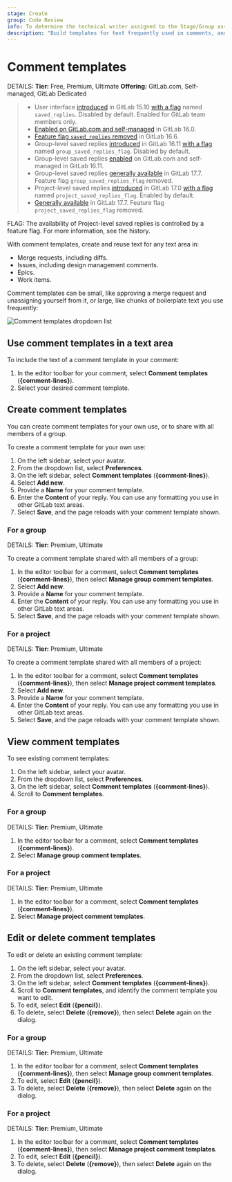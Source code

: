 ```yaml
---
stage: Create
group: Code Review
info: To determine the technical writer assigned to the Stage/Group associated with this page, see https://handbook.gitlab.com/handbook/product/ux/technical-writing/#assignments
description: "Build templates for text frequently used in comments, and share those templates with your project or group."
---
```


# Comment templates

DETAILS:
**Tier:** Free, Premium, Ultimate
**Offering:** GitLab.com, Self-managed, GitLab Dedicated

> - User interface [introduced](https://gitlab.com/gitlab-org/gitlab/-/merge_requests/113232) in GitLab 15.10 [with a flag](../../administration/feature_flags.md) named `saved_replies`. Disabled by default. Enabled for GitLab team members only.
> - [Enabled on GitLab.com and self-managed](https://gitlab.com/gitlab-org/gitlab/-/merge_requests/119468) in GitLab 16.0.
> - [Feature flag `saved_replies` removed](https://gitlab.com/gitlab-org/gitlab/-/merge_requests/123363) in GitLab 16.6.
> - Group-level saved replies [introduced](https://gitlab.com/groups/gitlab-org/-/epics/12669) in GitLab 16.11 [with a flag](../../administration/feature_flags.md) named `group_saved_replies_flag`. Disabled by default.
> - Group-level saved replies [enabled](https://gitlab.com/gitlab-org/gitlab/-/issues/440817) on GitLab.com and self-managed in GitLab 16.11.
> - Group-level saved replies [generally available](https://gitlab.com/gitlab-org/gitlab/-/issues/504028) in GitLab 17.7. Feature flag `group_saved_replies_flag` removed.
> - Project-level saved replies [introduced](https://gitlab.com/groups/gitlab-org/-/epics/12669) in GitLab 17.0 [with a flag](../../administration/feature_flags.md) named `project_saved_replies_flag`. Enabled by default.
> - [Generally available](https://gitlab.com/gitlab-org/gitlab/-/issues/504028) in GitLab 17.7. Feature flag `project_saved_replies_flag` removed.

FLAG:
The availability of Project-level saved replies is controlled by a feature flag.
For more information, see the history.

With comment templates, create and reuse text for any text area in:

- Merge requests, including diffs.
- Issues, including design management comments.
- Epics.
- Work items.

Comment templates can be small, like approving a merge request and unassigning yourself from it,
or large, like chunks of boilerplate text you use frequently:

![Comment templates dropdown list](img/group_comment_templates_v16_11.png)

## Use comment templates in a text area

To include the text of a comment template in your comment:

1. In the editor toolbar for your comment, select **Comment templates** (**{comment-lines}**).
1. Select your desired comment template.

## Create comment templates

You can create comment templates for your own use, or to share with all members of a group.

To create a comment template for your own use:

1. On the left sidebar, select your avatar.
1. From the dropdown list, select **Preferences**.
1. On the left sidebar, select **Comment templates** (**{comment-lines}**).
1. Select **Add new**.
1. Provide a **Name** for your comment template.
1. Enter the **Content** of your reply. You can use any formatting you use in
   other GitLab text areas.
1. Select **Save**, and the page reloads with your comment template shown.

### For a group

DETAILS:
**Tier:** Premium, Ultimate

To create a comment template shared with all members of a group:

1. In the editor toolbar for a comment, select **Comment templates**
   (**{comment-lines}**), then select **Manage group comment templates**.
1. Select **Add new**.
1. Provide a **Name** for your comment template.
1. Enter the **Content** of your reply. You can use any formatting you use in
   other GitLab text areas.
1. Select **Save**, and the page reloads with your comment template shown.

### For a project

DETAILS:
**Tier:** Premium, Ultimate

To create a comment template shared with all members of a project:

1. In the editor toolbar for a comment, select **Comment templates**
   (**{comment-lines}**), then select **Manage project comment templates**.
1. Select **Add new**.
1. Provide a **Name** for your comment template.
1. Enter the **Content** of your reply. You can use any formatting you use in
   other GitLab text areas.
1. Select **Save**, and the page reloads with your comment template shown.

## View comment templates

To see existing comment templates:

1. On the left sidebar, select your avatar.
1. From the dropdown list, select **Preferences**.
1. On the left sidebar, select **Comment templates** (**{comment-lines}**).
1. Scroll to **Comment templates**.

### For a group

DETAILS:
**Tier:** Premium, Ultimate

1. In the editor toolbar for a comment, select **Comment templates**
   (**{comment-lines}**).
1. Select **Manage group comment templates**.

### For a project

DETAILS:
**Tier:** Premium, Ultimate

1. In the editor toolbar for a comment, select **Comment templates**
   (**{comment-lines}**).
1. Select **Manage project comment templates**.

## Edit or delete comment templates

To edit or delete an existing comment template:

1. On the left sidebar, select your avatar.
1. From the dropdown list, select **Preferences**.
1. On the left sidebar, select **Comment templates** (**{comment-lines}**).
1. Scroll to **Comment templates**, and identify the comment template you want to edit.
1. To edit, select **Edit** (**{pencil}**).
1. To delete, select **Delete** (**{remove}**), then select **Delete** again on the dialog.

### For a group

DETAILS:
**Tier:** Premium, Ultimate

1. In the editor toolbar for a comment, select **Comment templates**
   (**{comment-lines}**), then select **Manage group comment templates**.
1. To edit, select **Edit** (**{pencil}**).
1. To delete, select **Delete** (**{remove}**), then select **Delete** again on the dialog.

### For a project

DETAILS:
**Tier:** Premium, Ultimate

1. In the editor toolbar for a comment, select **Comment templates**
   (**{comment-lines}**), then select **Manage project comment templates**.
1. To edit, select **Edit** (**{pencil}**).
1. To delete, select **Delete** (**{remove}**), then select **Delete** again on the dialog.
